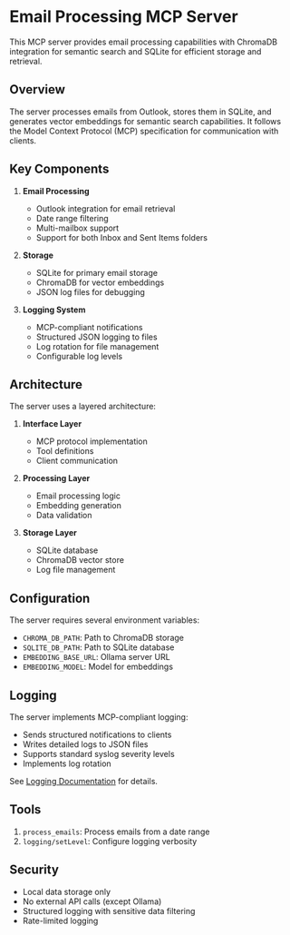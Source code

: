 # Email Processing MCP Server

This MCP server provides email processing capabilities with ChromaDB integration for semantic search and SQLite for efficient storage and retrieval.

## Overview

The server processes emails from Outlook, stores them in SQLite, and generates vector embeddings for semantic search capabilities. It follows the Model Context Protocol (MCP) specification for communication with clients.

## Key Components

1. **Email Processing**
   - Outlook integration for email retrieval
   - Date range filtering
   - Multi-mailbox support
   - Support for both Inbox and Sent Items folders

2. **Storage**
   - SQLite for primary email storage
   - ChromaDB for vector embeddings
   - JSON log files for debugging

3. **Logging System**
   - MCP-compliant notifications
   - Structured JSON logging to files
   - Log rotation for file management
   - Configurable log levels

## Architecture

The server uses a layered architecture:

1. **Interface Layer**
   - MCP protocol implementation
   - Tool definitions
   - Client communication

2. **Processing Layer**
   - Email processing logic
   - Embedding generation
   - Data validation

3. **Storage Layer**
   - SQLite database
   - ChromaDB vector store
   - Log file management

## Configuration

The server requires several environment variables:
- `CHROMA_DB_PATH`: Path to ChromaDB storage
- `SQLITE_DB_PATH`: Path to SQLite database
- `EMBEDDING_BASE_URL`: Ollama server URL
- `EMBEDDING_MODEL`: Model for embeddings

## Logging

The server implements MCP-compliant logging:
- Sends structured notifications to clients
- Writes detailed logs to JSON files
- Supports standard syslog severity levels
- Implements log rotation

See [Logging Documentation](components/logging.md) for details.

## Tools

1. `process_emails`: Process emails from a date range
2. `logging/setLevel`: Configure logging verbosity

## Security

- Local data storage only
- No external API calls (except Ollama)
- Structured logging with sensitive data filtering
- Rate-limited logging
